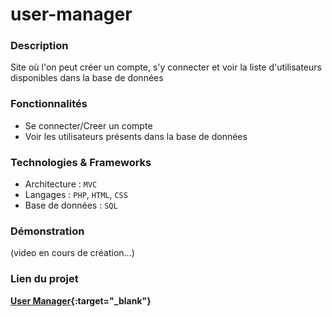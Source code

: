 ﻿# user-manager

### Description
Site où l'on peut créer un compte, s'y connecter et voir la liste d'utilisateurs disponibles dans la base de données

### Fonctionnalités
- Se connecter/Creer un compte
- Voir les utilisateurs présents dans la base de données

### Technologies & Frameworks
- Architecture : `MVC`
- Langages : `PHP`, `HTML`, `CSS`
- Base de données : `SQL`

<!-- ### Diagrammes/Conception -->

<!-- #### Modèle Conceptuel des Données (MLD)
```jsx
![MCD](chemin/vers/votre_image_mcd.png)
```

#### Modèle Organisationnel des Données (MCD)
```jsx
![MCD](chemin/vers/votre_image_mcd.png)
```

#### Diagramme de Classes UML
```jsx
![MCD](chemin/vers/votre_image_mcd.png)
``` -->

### Démonstration
(video en cours de création...)

### Lien du projet
**[User Manager](https://iassadki.alwaysdata.net/user-manager){:target="_blank"}**